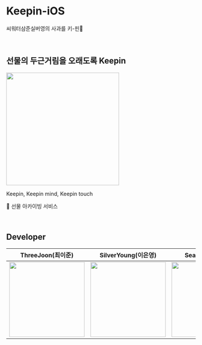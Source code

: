 # Keepin-iOS
씨워터삼준실버영의 사과를 키-핀🍎


<br>

## 선물의 두근거림을 오래도록 Keepin

<img src="https://user-images.githubusercontent.com/68391767/124344822-b25d2100-dc0f-11eb-8f9c-7d4df0ed3647.png" width="300px">

Keepin, Keepin mind, Keepin touch

💝 선물 아카이빙 서비스 

<br>

## Developer 

|ThreeJoon(최이준)|SilverYoung(이은영)|Seawater(김혜수)|
|:--:|:--:|:--:|
|<img src="https://user-images.githubusercontent.com/68391767/124344959-b2a9ec00-dc10-11eb-80eb-4ca985cc6301.png" width="200px">|<img src="https://user-images.githubusercontent.com/68391767/124344993-ebe25c00-dc10-11eb-9803-3bcef10bda35.png" width="200px">|<img src="https://user-images.githubusercontent.com/68391767/124344892-3dd6b200-dc10-11eb-9ad6-016fff33b616.png" width="200px">|
